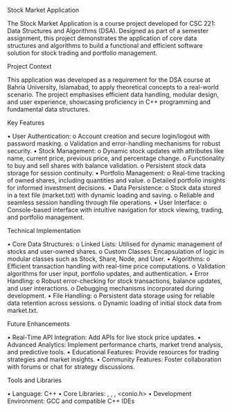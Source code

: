 Stock Market Application

The Stock Market Application is a course project developed for CSC 221: Data Structures and Algorithms (DSA). Designed as part of a semester assignment, this project demonstrates the application of core data structures and algorithms to build a functional and efficient software solution for stock trading and portfolio management.

Project Context

This application was developed as a requirement for the DSA course at Bahria University, Islamabad, to apply theoretical concepts to a real-world scenario. The project emphasises efficient data handling, modular design, and user experience, showcasing proficiency in C++ programming and fundamental data structures.

Key Features

•	User Authentication:
o	Account creation and secure login/logout with password masking.
o	Validation and error-handling mechanisms for robust security.
•	Stock Management:
o	Dynamic stock updates with attributes like name, current price, previous price, and percentage change.
o	Functionality to buy and sell shares with balance validation.
o	Persistent stock data storage for session continuity.
•	Portfolio Management:
o	Real-time tracking of owned shares, including quantities and value.
o	Detailed portfolio insights for informed investment decisions.
•	Data Persistence:
o	Stock data stored in a text file (market.txt) with dynamic loading and saving.
o	Reliable and seamless session handling through file operations.
•	User Interface:
o	Console-based interface with intuitive navigation for stock viewing, trading, and portfolio management.

Technical Implementation

•	Core Data Structures:
o	Linked Lists: Utilised for dynamic management of stocks and user-owned shares.
o	Custom Classes: Encapsulation of logic in modular classes such as Stock, Share, Node, and User.
•	Algorithms:
o	Efficient transaction handling with real-time price computations.
o	Validation algorithms for user input, portfolio updates, and authentication.
•	Error Handling:
o	Robust error-checking for stock transactions, balance updates, and user interactions.
o	Debugging mechanisms incorporated during development.
•	File Handling:
o	Persistent data storage using <fstream> for reliable data retention across sessions.
o	Dynamic loading of initial stock data from market.txt.

Future Enhancements

•	Real-Time API Integration: Add APIs for live stock price updates.
•	Advanced Analytics: Implement performance charts, market trend analysis, and predictive tools.
•	Educational Features: Provide resources for trading strategies and market insights.
•	Community Features: Foster collaboration with forums or chat for strategy discussions.

Tools and Libraries

•	Language: C++
•	Core Libraries: <iostream>, <fstream>, <string>, <conio.h>
•	Development Environment: GCC and compatible C++ IDEs
